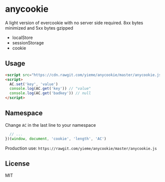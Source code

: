 # anycookie

A light version of evercookie with no server side required. 8xx bytes minimized and 5xx bytes gzipped

- localStore
- sessionStorage
- cookie

## Usage

```html
<script src="https://cdn.rawgit.com/yieme/anycookie/master/anycookie.js"></script>
<script>
  AC.set('key', 'value')
  console.log(AC.get('key')) // "value"
  console.log(AC.get('badkey')) // null
</script>
```

## Namespace

Change `AC` in the last line to your namespace

```js
  // ...
})(window, document, 'cookie', 'length', 'AC')
```

Production use: `https://rawgit.com/yieme/anycookie/master/anycookie.js`

## License

MIT
